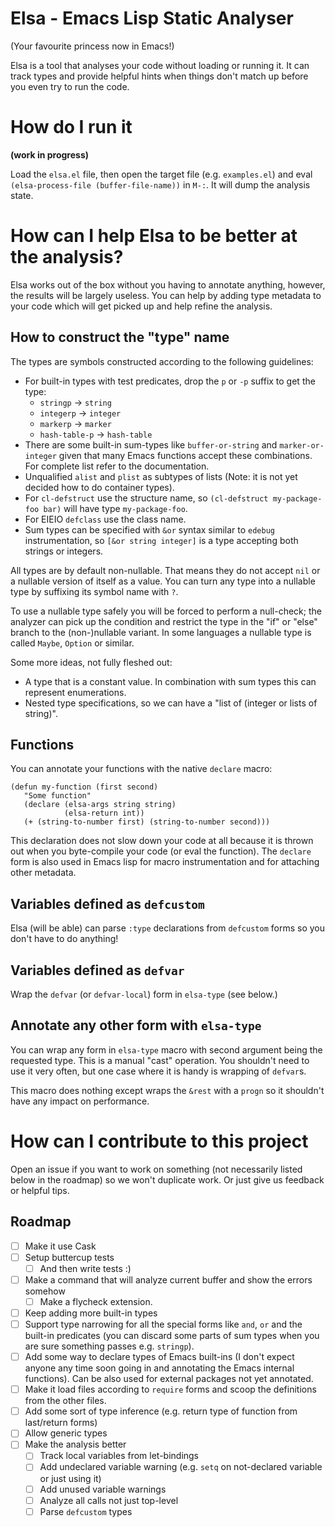 #  Elsa - Emacs Lisp Static Analyser

(Your favourite princess now in Emacs!)

Elsa is a tool that analyses your code without loading or running it.  It can track types and provide helpful hints when things don't match up before you even try to run the code.

# How do I run it

**(work in progress)**

Load the `elsa.el` file, then open the target file (e.g. `examples.el`) and eval `(elsa-process-file (buffer-file-name))` in `M-:`.  It will dump the analysis state.

# How can I help Elsa to be better at the analysis?

Elsa works out of the box without you having to annotate anything, however, the results will be largely useless.  You can help by adding type metadata to your code which will get picked up and help refine the analysis.

## How to construct the "type" name

The types are symbols constructed according to the following guidelines:

- For built-in types with test predicates, drop the `p` or `-p` suffix to get the type:
    - `stringp` → `string`
    - `integerp` → `integer`
    - `markerp` → `marker`
    - `hash-table-p` → `hash-table`
- There are some built-in sum-types like `buffer-or-string` and `marker-or-integer` given that many Emacs functions accept these combinations.  For complete list refer to the documentation.
- Unqualified `alist` and `plist` as subtypes of lists (Note: it is not yet decided  how to do container types).
- For `cl-defstruct` use the structure name, so `(cl-defstruct my-package-foo bar)` will have type `my-package-foo`.
- For EIEIO `defclass` use the class name.
- Sum types can be specified with `&or` syntax similar to `edebug` instrumentation, so `[&or string integer]` is a type accepting both strings or integers.

All types are by default non-nullable.  That means they do not accept `nil` or a nullable version of itself as a value.  You can turn any type into a nullable type by suffixing its symbol name with `?`.

To use a nullable type safely you will be forced to perform a null-check; the analyzer can pick up the condition and restrict the type in the "if" or "else" branch to the (non-)nullable variant.  In some languages a nullable type is called `Maybe`, `Option` or similar.

Some more ideas, not fully fleshed out:

- A type that is a constant value.  In combination with sum types this can represent enumerations.
- Nested type specifications, so we can have a "list of (integer or lists of string)".

## Functions

You can annotate your functions with the native `declare` macro:

``` emacs-lisp
(defun my-function (first second)
   "Some function"
   (declare (elsa-args string string)
            (elsa-return int))
   (+ (string-to-number first) (string-to-number second)))
```

This declaration does not slow down your code at all because it is thrown out when you byte-compile your code (or eval the function).  The `declare` form is also used in Emacs lisp for macro instrumentation and for attaching other metadata.

## Variables defined as `defcustom`

Elsa (will be able) can parse `:type` declarations from `defcustom` forms so you don't have to do anything!

## Variables defined as `defvar`

Wrap the `defvar` (or `defvar-local`) form in `elsa-type` (see below.)

## Annotate any other form with `elsa-type`

You can wrap any form in `elsa-type` macro with second argument being the requested type.  This is a manual "cast" operation.  You shouldn't need to use it very often, but one case where it is handy is wrapping of `defvar`s.

This macro does nothing except wraps the `&rest` with a `progn` so it shouldn't have any impact on performance.

# How can I contribute to this project

Open an issue if you want to work on something (not necessarily listed below in the roadmap) so we won't duplicate work.  Or just give us feedback or helpful tips.

## Roadmap

- [ ] Make it use Cask
- [ ] Setup buttercup tests
    - [ ] And then write tests :)
- [ ] Make a command that will analyze current buffer and show the errors somehow
    - [ ] Make a flycheck extension.
- [ ] Keep adding more built-in types
- [ ] Support type narrowing for all the special forms like `and`, `or` and the built-in predicates (you can discard some parts of sum types when you are sure something passes e.g. `stringp`).
- [ ] Add some way to declare types of Emacs built-ins (I don't expect anyone any time soon going in and annotating the Emacs internal functions).  Can be also used for external packages not yet annotated.
- [ ] Make it load files according to `require` forms and scoop the definitions from the other files.
- [ ] Add some sort of type inference (e.g. return type of function from last/return forms)
- [ ] Allow generic types
- [ ] Make the analysis better
    - [ ] Track local variables from let-bindings
    - [ ] Add undeclared variable warning (e.g. `setq` on not-declared variable or just using it)
    - [ ] Add unused variable warnings
    - [ ] Analyze all calls not just top-level
    - [ ] Parse `defcustom` types
